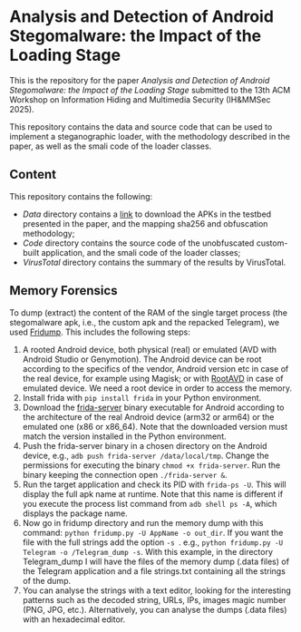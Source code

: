 # Analysis and Detection of Android Stegomalware: the Impact of the Loading Stage

This is the repository for the paper *Analysis and Detection of Android Stegomalware: the Impact of the Loading Stage* submitted to the 13th ACM Workshop on Information Hiding and Multimedia Security (IH&MMSec 2025).

This repository contains the data and source code that can be used to implement a steganographic loader, with the methodology described in the paper, as well as the smali code of the loader classes.

## Content

This repository contains the following:
- *Data* directory contains a [link](https://www.dropbox.com/scl/fi/iifp9yvf0lsolgedgc18f/APKs.zip?rlkey=a0yqxlxhow1jb0quu5xrixjp8&st=uzlbar81&dl=0) to download the APKs in the testbed presented in the paper, 
and the mapping sha256 and obfuscation methodology;
- *Code* directory contains the source code of the unobfuscated custom-built application, and the smali code of the loader classes;
- *VirusTotal* directory contains the summary of the results by VirusTotal.

## Memory Forensics

To dump (extract) the content of the RAM of the single target process (the stegomalware apk, i.e., the custom apk and the repacked Telegram), we used [Fridump](https://github.com/Nightbringer21/fridump). This includes the following steps:
1) A rooted Android device, both physical (real) or emulated (AVD with Android Studio or Genymotion). The Android device can be root according to the specifics of the vendor, Android version etc in case of the real device, for example using Magisk; or with [RootAVD](https://github.com/newbit1/rootAVD) in case of emulated device. We need a root device in order to access the memory.
2) Install frida with ```pip install frida``` in your Python environment. 
3) Download the [frida-server](https://github.com/frida/frida/releases) binary executable for Android according to the architecture of the real Android device (arm32 or arm64) or the emulated one (x86 or x86_64). Note that the downloaded version must match the version installed in the Python environment.
4) Push the frida-server binary in a chosen directory on the Android device, e.g., ```adb push frida-server /data/local/tmp```. Change the permissions for executing the binary ```chmod +x frida-server```. Run the binary keeping the connection open ```./frida-server &```.
5) Run the target application and check its PID with ```frida-ps -U```. This will display the full apk name at runtime. Note that this name is different if you execute the process list command from ```adb shell ps -A```, which displays the package name.
6) Now go in fridump directory and run the memory dump with this command: ```python fridump.py -U AppName -o out_dir```. If you want the file with the full strings add the option ```-s ```. e.g., ```python fridump.py -U Telegram -o /Telegram_dump -s```. With this example, in the directory Telegram_dump I will have the files of the memory dump (.data files) of the Telegram application and a file strings.txt containing all the strings of the dump.
7) You can analyse the strings with a text editor, looking for the interesting patterns such as the decoded string, URLs, IPs, images magic number (PNG, JPG, etc.). Alternatively, you can analyse the dumps (.data files) with an hexadecimal editor.
